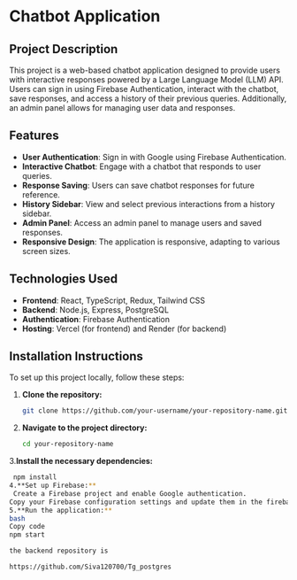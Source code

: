 # Chatbot Application

## Project Description

This project is a web-based chatbot application designed to provide users with interactive responses powered by a Large Language Model (LLM) API. Users can sign in using Firebase Authentication, interact with the chatbot, save responses, and access a history of their previous queries. Additionally, an admin panel allows for managing user data and responses.

## Features

- **User Authentication**: Sign in with Google using Firebase Authentication.
- **Interactive Chatbot**: Engage with a chatbot that responds to user queries.
- **Response Saving**: Users can save chatbot responses for future reference.
- **History Sidebar**: View and select previous interactions from a history sidebar.
- **Admin Panel**: Access an admin panel to manage users and saved responses.
- **Responsive Design**: The application is responsive, adapting to various screen sizes.
  
## Technologies Used

- **Frontend**: React, TypeScript, Redux, Tailwind CSS
- **Backend**: Node.js, Express, PostgreSQL
- **Authentication**: Firebase Authentication
- **Hosting**: Vercel (for frontend) and Render (for backend)

## Installation Instructions

To set up this project locally, follow these steps:

1. **Clone the repository:**
   ```bash
   git clone https://github.com/your-username/your-repository-name.git

2. **Navigate to the project directory:**
   ```bash
   cd your-repository-name
3.**Install the necessary dependencies:**
   ```bash
    npm install
4.**Set up Firebase:**
    Create a Firebase project and enable Google authentication.
Copy your Firebase configuration settings and update them in the firebaseconfig.ts file.
5.**Run the application:**
  bash
  Copy code
  npm start
 
the backend repository is 

https://github.com/Siva120700/Tg_postgres
